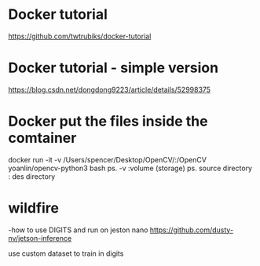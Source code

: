 # Docker tutorial
https://github.com/twtrubiks/docker-tutorial

# Docker tutorial - simple version
https://blog.csdn.net/dongdong9223/article/details/52998375


# Docker put the files inside the comtainer
docker run -it -v /Users/spencer/Desktop/OpenCV/:/OpenCV yoanlin/opencv-python3 bash
ps. -v :volume (storage)
ps. source directory : des directory


# wildfire
-how to use DIGITS and run on jeston nano
https://github.com/dusty-nv/jetson-inference

use custom dataset to train in digits
